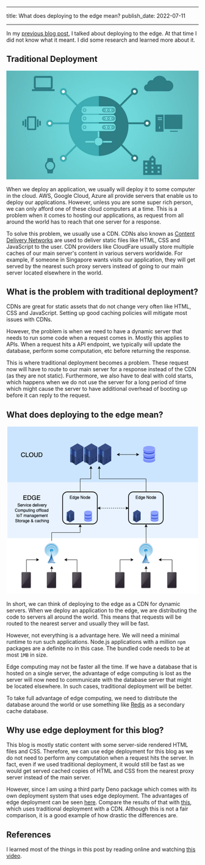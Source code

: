 <!-- deno-fmt-ignore-file -->

---

title: What does deploying to the edge mean?
publish_date: 2022-07-11

---

In my [previous blog post](/20220708), I talked about deploying to the edge. At that time I did not know what it meant. I did some research and learned more about it.

## Traditional Deployment

<img src="./20220711/deployment.jpeg">

When we deploy an application, we usually will deploy it to some computer in the cloud. AWS, Google Cloud, Azure all provide servers that enable us to deploy our applications. However, unless you are some super rich person, we can only afford one of these cloud computers at a time. This is a problem when it comes to hosting our applications, as request from all around the world has to reach that one server for a response.

To solve this problem, we usually use a CDN. CDNs also known as [Content Delivery Networks](https://www.cloudflare.com/en-gb/learning/cdn/what-is-a-cdn/) are used to deliver static files like HTML, CSS and JavaScript to the user. CDN providers like CloudFare usually store multiple caches of our main server's content in various servers worldwide. For example, if someone in Singapore wants visits our application, they will get served by the nearest such proxy servers instead of going to our main server located elsewhere in the world.

## What is the problem with traditional deployment?

CDNs are great for static assets that do not change very often like HTML, CSS and JavaScript. Setting up good caching policies will mitigate most issues with CDNs.

However, the problem is when we need to have a dynamic server that needs to run some code when a request comes in. Mostly this applies to APIs. When a request hits a API endpoint, we typically will update the database, perform some computation, etc before returning the response.

This is where traditional deployment becomes a problem. These request now will have to route to our main server for a response instead of the CDN (as they are not static). Furthermore, we also have to deal with cold starts, which happens when we do not use the server for a long period of time which might cause the server to have additional overhead of booting up before it can reply to the request.

## What does deploying to the edge mean?

<img src="./20220711/edge-deployment.png">

In short, we can think of deploying to the edge as a CDN for dynamic servers. When we deploy an application to the edge, we are distributing the code to servers all around the world. This means that requests will be routed to the nearest server and usually they will be fast.

However, not everything is a advantage here. We will need a minimal runtime to run such applications. Node.js applications with a million `npm` packages are a definite no in this case. The bundled code needs to be at most `1MB` in size.

Edge computing may not be faster all the time. If we have a database that is hosted on a single server, the advantage of edge computing is lost as the server will now need to communicate with the database server that might be located elsewhere. In such cases, traditional deployment will be better.

To take full advantage of edge computing, we need to distribute the database around the world or use something like [Redis](https://redis.io/) as a secondary cache database.

## Why use edge deployment for this blog?

This blog is mostly static content with some server-side rendered HTML files and CSS. Therefore, we can use edge deployment for this blog as we do not need to perform any computation when a request hits the server. In fact, even if we used traditional deployment, it would still be fast as we would get served cached copies of HTML and CSS from the nearest proxy server instead of the main server.

However, since I am using a third party Deno package which comes with its own deployment system that uses edge deployment. The advantages of edge deployment can be seen [here](https://pagespeed.web.dev/report?url=https%3A%2F%2Fblog.sivarn.com%2F). Compare the results of that with [this](https://pagespeed.web.dev/report?url=https%3A%2F%2Fsivarn.com%2F&form_factor=mobile), which uses traditional deployment with a CDN. Although this is not a fair comparison, it is a good example of how drastic the differences are.

## References

I learned most of the things in this post by reading online and watching [this video](https://www.youtube.com/watch?v=yOP5-3_WFus).

